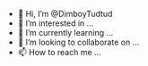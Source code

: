 - 👋 Hi, I’m @DimboyTudtud
- 👀 I’m interested in ...
- 🌱 I’m currently learning ...
- 💞️ I’m looking to collaborate on ...
- 📫 How to reach me ...

<!---
DimboyTudtud/DimboyTudtud is a ✨ special ✨ repository because its `README.md` (this file) appears on your GitHub profile.
You can click the Preview link to take a look at your changes.
--->
